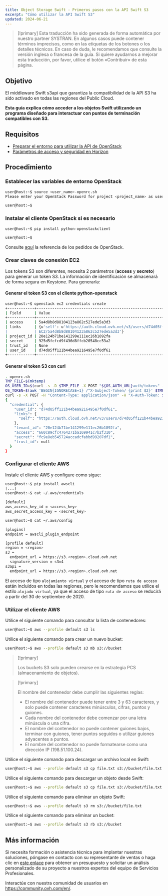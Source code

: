```yaml
---
title: Object Storage Swift - Primeros pasos con la API Swift S3
excerpt: "Cómo utilizar la API Swift S3"
updated: 2024-06-21
---
```


> [!primary]
> Esta traducción ha sido generada de forma automática por nuestro partner SYSTRAN. En algunos casos puede contener términos imprecisos, como en las etiquetas de los botones o los detalles técnicos. En caso de duda, le recomendamos que consulte la versión inglesa o francesa de la guía. Si quiere ayudarnos a mejorar esta traducción, por favor, utilice el botón «Contribuir» de esta página.
>

## Objetivo

El middleware Swift s3api que garantiza la compatibilidad de la API S3 ha sido activado en todas las regiones del Public Cloud.

**Esta guía explica cómo acceder a los objetos Swift utilizando un programa diseñado para interactuar con puntos de terminación compatibles con S3.**

## Requisitos

- [Preparar el entorno para utilizar la API de OpenStack](/pages/public_cloud/compute/prepare_the_environment_for_using_the_openstack_api)
- [Parámetros de acceso y seguridad en Horizon](/pages/public_cloud/compute/access_and_security_in_horizon)

## Procedimiento

### Establecer las variables de entorno OpenStack

```bash
user@host:~$ source <user_name>-openrc.sh
Please enter your OpenStack Password for project <project_name> as user <user_name>:

user@host:~$
```

### Instalar el cliente OpenStack si es necesario

```bash
user@host:~$ pip install python-openstackclient

user@host:~$
```

Consulte [aquí](https://docs.openstack.org/python-openstackclient/latest/) la referencia de los pedidos de OpenStack.

### Crear claves de conexión EC2

Los tokens S3 son diferentes, necesita 2 parámetros (**access** y **secreto**) para generar un token S3.
La información de identificación se almacenará de forma segura en Keystone. Para generarla:

#### Generar el token S3 con el cliente python-openstack

```bash
user@host:~$ openstack ec2 credentials create
+------------+----------------------------------------------------------------------------------------------------------------------------+
| Field      | Value                                                                                                                      |
+------------+----------------------------------------------------------------------------------------------------------------------------+
| access     | 5a4d8b8d88104123a862c527ede5a3d3                                                                                           |
| links      | {u'self': u'https://auth.cloud.ovh.net/v3/users/d74d05ff121b44bea9216495e7f0df61/credentials/OS-                     |
|            | EC2/5a4d8b8d88104123a862c527ede5a3d3'}                                                                                     |
| project_id | 20e124b71be141299e111ec26b1892fa                                                                                           |
| secret     | 925d5fcfcd9f436d8ffcb20548cc53a2                                                                                           |
| trust_id   | None                                                                                                                       |
| user_id    | d74d05ff121b44bea9216495e7f0df61                                                                                           |
+------------+----------------------------------------------------------------------------------------------------------------------------+
```

#### Generar el token S3 con curl

```bash
. openrc.sh
TMP_FILE=$(mktemp)
OS_USER_ID=$(curl -s -D $TMP_FILE -X POST "${OS_AUTH_URL}auth/tokens" -H "Content-Type: application/json" -d '{"auth":{"identity":{"methods":["password"],"password":{"user":{"name":"'$OS_USERNAME'","domain":{"id":"default"},"password":"'$OS_PASSWORD'"}}},"scope":{"project":{ "id":"'$OS_TENANT_ID'","domain":{"id":"default"}}}}}' | jq -r '.["token"]["user"]["id"]')
OS_TOKEN=$(awk 'BEGIN{IGNORECASE=1} /^X-Subject-Token/ {print $2}' $TMP_FILE |  tr -d "\r")
curl -s -X POST -H "Content-Type: application/json" -H "X-Auth-Token: $OS_TOKEN" -d '{"tenant_id": "'$OS_TENANT_ID'"}' "${OS_AUTH_URL}users/${OS_USER_ID}/credentials/OS-EC2" | jq .
{
  "credential": {
    "user_id": "d74d05ff121b44bea9216495e7f0df61",
    "links": {
      "self": "https://auth.cloud.ovh.net/v3/users/d74d05ff121b44bea9216495e7f0df61/credentials/OS-EC2/660c89cfc4764271ba169941c7b2f310"
    },
    "tenant_id": "20e124b71be141299e111ec26b1892fa",
    "access": "660c89cfc4764271ba169941c7b2f310",
    "secret": "fc9e8eb545724accadcfabbd99207df1",
    "trust_id": null
  }
}
```

### Configurar el cliente AWS

Instale el cliente AWS y configure como sigue:

```bash
user@host:~$ pip install awscli
[...]
user@host:~$ cat ~/.aws/credentials

[default]
aws_access_key_id = <access_key>
aws_secret_access_key = <secret_key>

user@host:~$ cat ~/.aws/config

[plugins]
endpoint = awscli_plugin_endpoint

[profile default]
region = <region>
s3 =
  endpoint_url = https://s3.<region>.cloud.ovh.net
  signature_version = s3v4
s3api =
  endpoint_url = https://s3.<region>.cloud.ovh.net
```

El acceso de tipo `alojamiento virtual` y el acceso de tipo `ruta de acceso` están incluidos en todas las regiones, pero le recomendamos que utilice el estilo `alojado virtual`, ya que el acceso de tipo `ruta de acceso` se reducirá a partir del 30 de septiembre de 2020.

### Utilizar el cliente AWS

Utilice el siguiente comando para consultar la lista de contenedores:

```bash
user@host:~$ aws --profile default s3 ls
```

Utilice el siguiente comando para crear un nuevo bucket:

```bash
user@host:~$ aws --profile default s3 mb s3://bucket
```

> [!primary]
>
> Los buckets S3 solo pueden crearse en la estrategia PCS (almacenamiento de objetos).
>

> [!primary]
>
> El nombre del contenedor debe cumplir las siguientes reglas:
>  
> - El nombre del contenedor puede tener entre 3 y 63 caracteres, y solo puede contener caracteres minúsculos, cifras, puntos y guiones.  
> - Cada nombre del contenedor debe comenzar por una letra minúscula o una cifra.  
> - El nombre del contenedor no puede contener guiones bajos, terminar con guiones, tener puntos seguidos o utilizar guiones adyacentes a puntos.  
> - El nombre del contenedor no puede formatearse como una dirección IP (198.51.100.24).  
>

Utilice el siguiente comando para descargar un archivo local en Swift:

```bash
user@host:~$ aws --profile default s3 cp file.txt s3://bucket/file.txt
```

Utilice el siguiente comando para descargar un objeto desde Swift:

```bash
user@host:~$ aws --profile default s3 cp file.txt s3://bucket/file.txt
```

Utilice el siguiente comando para eliminar un objeto Swift:

```bash
user@host:~$ aws --profile default s3 rm s3://bucket/file.txt
```

Utilice el siguiente comando para eliminar un bucket:

```bash
user@host:~$ aws --profile default s3 rb s3://bucket
```

## Más información

Si necesita formación o asistencia técnica para implantar nuestras soluciones, póngase en contacto con su representante de ventas o haga clic en [este enlace](https://www.ovhcloud.com/es/professional-services/) para obtener un presupuesto y solicitar un análisis personalizado de su proyecto a nuestros expertos del equipo de Servicios Profesionales.

Interactúe con nuestra comunidad de usuarios en <https://community.ovh.com/en/>.
